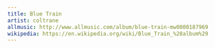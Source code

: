 ```yaml
---
title: Blue Train
artist: coltrane
allmusic: http://www.allmusic.com/album/blue-train-mw0000187969
wikipedia: https://en.wikipedia.org/wiki/Blue_Train_%28album%29
---
```

